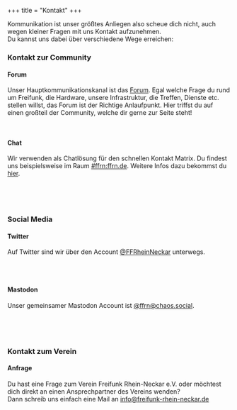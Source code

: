 +++
title = "Kontakt"
+++

Kommunikation ist unser größtes Anliegen also scheue dich nicht, auch wegen kleiner Fragen mit uns Kontakt aufzunehmen.  
Du kannst uns dabei über verschiedene Wege erreichen:

### Kontakt zur Community

<div class="col-sm-6 mailform">
    <h4><i class="fab fa-discourse"></i> Forum</h4>
    <p>Unser Hauptkommunikationskanal ist das <a href="https://forum.ffrn.de">Forum</a>. Egal welche Frage du rund um Freifunk, die Hardware, unsere Infrastruktur, die Treffen, Dienste etc. stellen willst,
        das Forum ist der Richtige Anlaufpunkt. Hier triffst du auf einen großteil der Community, welche dir gerne zur Seite steht!
    </p>
</div>

<div class="col-sm-6">
    <br>
    <h4><i class="fa fa-comments"></i> Chat</h4>
    <p>Wir verwenden als Chatlösung für den schnellen Kontakt Matrix. Du findest uns beispielsweise im Raum <a href="https://matrix.to/#/#ffrn:ffrn.de">#ffrn:ffrn.de</a>. Weitere Infos dazu bekommst du <a href="https://blog.ffrn.de/ffrn-matrix-raum/">hier</a>.</p><br>
</div>

&nbsp;

### Social Media

<div class="col-sm-6 mailform">
    <h4><i class="fab fa-twitter"></i> Twitter</h4>
    <p>Auf Twitter sind wir über den Account <a target="_blank" href="https://twitter.com/FFRheinNeckar">@FFRheinNeckar</a> unterwegs.</p><br>
    <br>
</div>
<div class="col-sm-6">
    <h4><i class="fab fa-mastodon"></i> Mastodon</h4>
    <p>Unser gemeinsamer Mastodon Account ist <a target="_blank" href="https://chaos.social/@ffrn">@ffrn@chaos.social</a>.</p><br>
</div>

&nbsp;

### Kontakt zum Verein

<div class="mailform">
    <h4><i class="fa fa-question-circle"></i> Anfrage</h4>
    <p>Du hast eine Frage zum Verein Freifunk Rhein-Neckar e.V. oder möchtest dich direkt an einen Ansprechpartner des Vereins wenden? 
    <br>Dann schreib uns einfach eine Mail an <a href="mailto:info@freifunk-rhein-neckar.de">info@freifunk-rhein-neckar.de</a></p>
</div>
